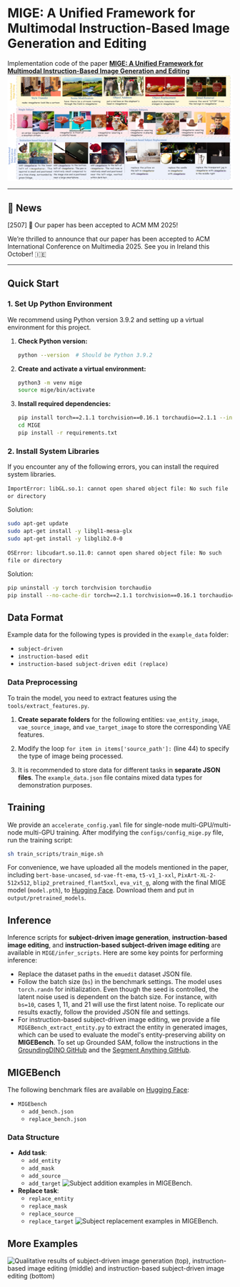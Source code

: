 # MIGE: A Unified Framework for Multimodal Instruction-Based Image Generation and Editing
Implementation code of the paper **[MIGE: A Unified Framework for Multimodal Instruction-Based Image Generation and Editing](https://arxiv.org/abs/2502.21291)**
![Demonstrating the comprehensive capabilities of MIGE.](showcases/show_new.jpg)

***
## 📌 News
[2507] 🎉 Our paper has been accepted to ACM MM 2025!

We’re thrilled to announce that our paper has been accepted to ACM International Conference on Multimedia 2025.
See you in Ireland this October! 🇮🇪
***

## Quick Start

### 1. Set Up Python Environment

We recommend using Python version 3.9.2 and setting up a virtual environment for this project.

1. **Check Python version:**
    ```bash
    python --version  # Should be Python 3.9.2
    ```

2. **Create and activate a virtual environment:**
    ```bash
    python3 -m venv mige
    source mige/bin/activate
    ```

3. **Install required dependencies:**
    ```bash
    pip install torch==2.1.1 torchvision==0.16.1 torchaudio==2.1.1 --index-url https://download.pytorch.org/whl/cu118
    cd MIGE
    pip install -r requirements.txt
    ```

### 2. Install System Libraries

If you encounter any of the following errors, you can install the required system libraries.

`ImportError: libGL.so.1: cannot open shared object file: No such file or directory`

Solution:
```bash
sudo apt-get update
sudo apt-get install -y libgl1-mesa-glx
sudo apt-get install -y libglib2.0-0
```

`OSError: libcudart.so.11.0: cannot open shared object file: No such file or directory`

Solution:
```bash
pip uninstall -y torch torchvision torchaudio
pip install --no-cache-dir torch==2.1.1 torchvision==0.16.1 torchaudio==2.1.1 --index-url https://download.pytorch.org/whl/cu118
```

## Data Format

Example data for the following types is provided in the `example_data` folder:

- `subject-driven`
- `instruction-based edit`
- `instruction-based subject-driven edit (replace)`

### Data Preprocessing

To train the model, you need to extract features using the `tools/extract_features.py`.

1. **Create separate folders** for the following entities: `vae_entity_image`, `vae_source_image`, and `vae_target_image` to store the corresponding VAE features.

2. Modify the loop `for item in items['source_path']:` (line 44) to specify the type of image being processed.

3. It is recommended to store data for different tasks in **separate JSON files**. The `example_data.json` file contains mixed data types for demonstration purposes.

## Training

We provide an `accelerate_config.yaml` file for single-node multi-GPU/multi-node multi-GPU training. After modifying the `configs/config_mige.py` file, run the training script:

```bash
sh train_scripts/train_mige.sh
```

For convenience, we have uploaded all the models mentioned in the paper, including `bert-base-uncased`, `sd-vae-ft-ema`, `t5-v1_1-xxl`, `PixArt-XL-2-512x512`, `blip2_pretrained_flant5xxl`, `eva_vit_g`, along with the final MIGE model (`model.pth`), to [Hugging Face](https://huggingface.co/EurekaTian/MIGE). Download them and put in `output/pretrained_models`.

## Inference

Inference scripts for **subject-driven image generation**, **instruction-based image editing**, and **instruction-based subject-driven image editing** are available in `MIGE/infer_scripts`. Here are some key points for performing inference:

- Replace the dataset paths in the `emuedit` dataset JSON file.
- Follow the batch size (`bs`) in the benchmark settings. The model uses `torch.randn` for initialization. Even though the seed is controlled, the latent noise used is dependent on the batch size. For instance, with `bs=10`, cases 1, 11, and 21 will use the first latent noise. To replicate our results exactly, follow the provided JSON file and settings.
- For instruction-based subject-driven image editing, we provide a file `MIGEBench_extract_entity.py` to extract the entity in generated images, which can be used to evaluate the model's entity-preserving ability on **MIGEBench**. To set up Grounded SAM, follow the instructions in the [GroundingDINO GitHub](https://github.com/IDEA-Research/GroundingDINO) and the [Segment Anything GitHub](https://github.com/facebookresearch/segment-anything).

## MIGEBench

The following benchmark files are available on [Hugging Face](https://huggingface.co/datasets/EurekaTian/MIGEBench):

- `MIGEbench`
    - `add_bench.json`
    - `replace_bench.json`

### Data Structure

- **Add task**:
    - `add_entity`
    - `add_mask`
    - `add_source`
    - `add_target`
![Subject addition examples in MIGEBench.](showcases/benchmark_add_case.jpg)
- **Replace task**:
    - `replace_entity`
    - `replace_mask`
    - `replace_source`
    - `replace_target`
![Subject replacement examples in MIGEBench.](showcases/benchmark_replace_case.jpg)

## More Examples
![Qualitative results of subject-driven image generation (top), instruction-based image editing (middle) and instruction-based subject-driven image editing (bottom)](showcases/fig.jpg)
